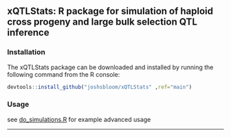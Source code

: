 ## xQTLStats: R package for simulation of haploid cross progeny and large bulk selection QTL inference

### Installation

The xQTLStats package can be downloaded and installed by running the following command from the R console:

```r
devtools::install_github("joshsbloom/xQTLStats" ,ref="main")
```

### Usage
see [do_simulations.R](examples/do_simulations.R) for example advanced usage
___
